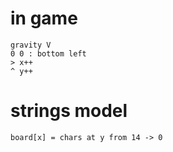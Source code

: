 # in game

```
gravity V 
0 0 : bottom left
> x++
^ y++
```

# strings model

```
board[x] = chars at y from 14 -> 0
```